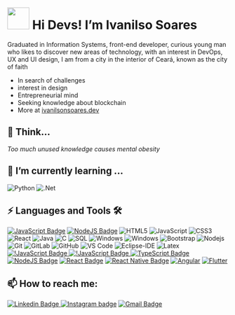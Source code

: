 

# <img src="https://github.com/TheDudeThatCode/TheDudeThatCode/blob/master/Assets/Developer.gif" width="50px"> Hi Devs! I’m Ivanilso Soares

Graduated in Information Systems, front-end developer, curious young man who likes to discover new areas of technology, with an interest in DevOps, UX and UI design, I am from a city in the interior of Ceará, known as the city of faith

 -   In search of challenges
 -   interest in design
 -   Entrepreneurial mind
 -   Seeking knowledge about blockchain
 -   More at [ivanilsonsoares.dev](https://ivanilsonsoares.github.io/ivanilsosoares.dev)

## 

## 🤔   Think...
*Too much unused knowledge causes mental obesity*
<!--
<p><img src="https://github-readme-stats.vercel.app/api/top-langs/?username=ivanilsonsoares&langs_count=10&theme=tokyonight&layout=compact" alt="ivanilso :: Top Langs" /></p>
-->
##
<!-- <img src="https://github-readme-stats.vercel.app/api?username=ivanilsonsoares&show_icons=true&title_color=2c3e5&text_color=2c3e5&icon_color=2c3e5&bg_color=00&cache_seconds=1300"> -->

## 🌱 I’m currently learning ...
![Python](https://img.shields.io/badge/-Python-000000?style=flat&logo=python)
![.Net](https://img.shields.io/badge/-dotnet-rgb(151%20128%20229)??style=flat&logo=dotnet)

## ⚡ Languages and Tools 🛠

[![JavaScript Badge](https://img.shields.io/badge/-JavaScript-yellow?style=flat-square&logo=JavaScript&logoColor=white&link=https://www.w3schools.com/js/default.asp)](https://www.w3schools.com/js/default.asp)
[![NodeJS Badge](https://img.shields.io/badge/-Node.js-026e00?style=flat-square&logo=NodeJS&logoColor=white&link=https://nodejs.org/en/)](https://nodejs.org/en/)
![HTML5](https://img.shields.io/badge/-HTML5-000000?style=flat&logo=html5)
![JavaScript](https://img.shields.io/badge/-JavaScript-000000?style=flat&logo=javascript)
![CSS3](https://img.shields.io/badge/-CSS3-000000?style=flat&logo=css3)
![React](https://img.shields.io/badge/-React-61DAFB?style=flat-square&logo=react&logoColor=ffffff)
![Java](https://img.shields.io/badge/-Java-000000?style=flat&logo=java)
![C](https://img.shields.io/badge/-C-000000?style=flat&logo=c)
![SQL](https://img.shields.io/badge/-SQL-000000?style=flat&logo=postgresql)
![Windows](http://img.shields.io/badge/-Windows-0078D6?style=flat-square&logo=windows&logoColor=ffffff)
![Windows](http://img.shields.io/badge/-Lunix-000?style=flat-square&logo=linux&logoColor=ffffff)
![Bootstrap](https://img.shields.io/badge/-Bootstrap-563D7C?style=flat-square&logo=Bootstrap)
![Nodejs](https://img.shields.io/badge/-Nodejs-339933?style=flat-square&logo=Node.js&logoColor=ffffff)
![Git](https://img.shields.io/badge/-Git-%23F05032?style=flat-square&logo=git&logoColor=%23ffffff)
![GitLab](https://img.shields.io/badge/-GitLab-FCA121?style=flat-square&logo=gitlab)
![GitHub](https://img.shields.io/badge/-GitHub-181717?style=flat-square&logo=github)
![VS Code](http://img.shields.io/badge/-VS%20Code-007ACC?style=flat-square&logo=visual-studio-code&logoColor=ffffff)
![Eclipse-IDE](http://img.shields.io/badge/-Eclipse-2C2255?style=flat-square&logo=eclipse&logoColor=ffffff)
![Latex](http://img.shields.io/badge/-Latex-blue?style=flat-square&logo=latex&logoColor=ffff)
[![!JavaScript Badge](https://img.shields.io/badge/-JavaScript-yellow?style=flat-square&logo=JavaScript&logoColor=white&link=https://www.w3schools.com/js/default.asp)    ](https://www.w3schools.com/js/default.asp)
[![!JavaScript Badge](https://img.shields.io/badge/-WordPress-blue?style=flat-square&logo=WordPress&logoColor=white&link=https://www.w3schools.com/js/default.asp)    ](https://www.w3schools.com/js/default.asp)
[![TypeScript Badge](https://img.shields.io/badge/-TypeScript-294E80?style=flat-square&logo=TypeScript&logoColor=white&link=https://www.typescriptlang.org/)](https://www.typescriptlang.org/)
[![NodeJS Badge](https://img.shields.io/badge/-Node.js-026e00?style=flat-square&logo=NodeJS&logoColor=white&link=https://nodejs.org/en/)](https://nodejs.org/en/)
[![React Badge](https://img.shields.io/badge/-React-61DAFB?style=flat-square&logo=react&logoColor=white&link=https://pt-br.reactjs.org/)](https://pt-br.reactjs.org/)
[![React Native Badge](https://img.shields.io/badge/-React%20Native-5667F9?style=flat-square&logo=react&logoColor=white&link=https://reactnative.dev/)](https://reactnative.dev/)
[![Angular](https://img.shields.io/badge/-angular-rgb(217%2020%2020)?style=flat-square&logo=angular&logoColor=white&link=https://angular.io/)](https://angular.io/)
[![Flutter](https://img.shields.io/badge/-flutter-rgb(26%20104%20211)?style=flat-square&logo=flutter&logoColor=white&link=https://flutter.dev/)](https://flutter.dev/)

## 📫 How to reach me:

[![Linkedin Badge](https://img.shields.io/badge/-LinkedIn-blue?style=flat-square&logo=Linkedin&logoColor=white&link=https://www.linkedin.com/in/ivanilson-s-a169aa119/)](https://www.linkedin.com/in/ivanilson-s-a169aa119/)[
![Instagram badge](https://img.shields.io/badge/-Instagram-dc5273?style=flat-square&logo=Instagram&logoColor=white&link=https://www.instagram.com/ivanilson_._soares/)](https://www.instagram.com/ivanilson_._soares/)
[![Gmail Badge](https://img.shields.io/badge/-Gmail-red?style=flat-square&logo=gmail&logoColor=white)](mailto:ivanilson.soares.is@gmail.com)


<!--
**ivanilsonsoares/ivanilsonsoares** is a ✨ _special_ ✨ repository because its `README.md` (this file) appears on your GitHub profile.

Here are some ideas to get you started:

- 🔭 I’m currently working on ...
- 🌱 I’m currently learning ...
- 👯 I’m looking to collaborate on ...
- 🤔 I’m looking for help with ...
- 💬 Ask me about ...
- 📫 How to reach me: ...
- 😄 Pronouns: ...
- ⚡ Fun fact: ...
-->
